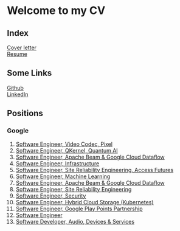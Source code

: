 # Welcome to my CV

## Index

[Cover letter](cover/manuel_vasquez_cover_letter.pdf)  
[Resume](resume/manuel_vasquez_resume.pdf)

## Some Links

[Github](https://www.github.com/vadmanuel)  
[LinkedIn](https://www.linkedin.com/in/vadmanuel)

## Positions

### Google

1. [Software Engineer, Video Codec, Pixel](https://careers.google.com/jobs/results/97628571301749446/)
1. [Software Engineer, QKernel, Quantum AI](https://careers.google.com/jobs/results/122171865427780294/)
1. [Software Engineer, Apache Beam & Google Cloud Dataflow](https://careers.google.com/jobs/results/108897091507364550/)
1. [Software Engineer, Infrastructure](https://careers.google.com/jobs/results/117152051957244614/)
1. [Software Engineer, Site Reliability Engineering, Access Futures](https://careers.google.com/jobs/results/95229463370834630/)
1. [Software Engineer, Machine Learning](https://careers.google.com/jobs/results/89611579831526086/)
1. [Software Engineer, Apache Beam & Google Cloud Dataflow](https://careers.google.com/jobs/results/108897091507364550/)
1. [Software Engineer, Site Reliability Engineering](https://careers.google.com/jobs/results/75525862415311558/)
1. [Software Engineer, Security](https://careers.google.com/jobs/results/94614909834142406/)
1. [Software Engineer, Hybrid Cloud Storage (Kubernetes)](https://careers.google.com/jobs/results/142550943410332358/)
1. [Software Engineer, Google Play Points Partnership](https://careers.google.com/jobs/results/87359334293349062/)
1. [Software Engineer](https://careers.google.com/jobs/results/128310308272775878/)
1. [Software Developer, Audio, Devices & Services](https://careers.google.com/jobs/results/79714719855715014/)

<!--

To Whom It May Concern,

Hello, my name is Manuel. I will be graduating from UCF this this Spring semester from Computer Science and a minor in Statistics. Joining Google has been a goal of mine since high school. Now tI would be a great asset

-->